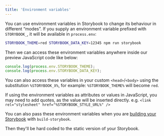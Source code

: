 ```yaml
---
title: 'Environment variables'
---
```


You can use environment variables in Storybook to change its behaviour in different “modes”.
If you supply an environment variable prefixed with `STORYBOOK_`, it will be available in `process.env`:

```sh
STORYBOOK_THEME=red STORYBOOK_DATA_KEY=12345 npm run storybook
```

Then we can access these environment variables anywhere inside our preview JavaScript code like below:

```js
console.log(process.env.STORYBOOK_THEME);
console.log(process.env.STORYBOOK_DATA_KEY);
```

You can also access these variables in your custom `<head>`/`<body>` using the substitution `%STORYBOOK_X%`, for example: `%STORYBOOK_THEME%` will become `red`.

<div class="aside">

If using the environment variables as attributes or values in JavaScript, you may need to add quotes, as the value will be inserted directly. e.g. `<link rel="stylesheet" href="%STORYBOOK_STYLE_URL%" />`

</div>

You can also pass these environment variables when you are [building your Storybook](../workflows/publish-storybook.md) with `build-storybook`.

Then they'll be hard coded to the static version of your Storybook.
